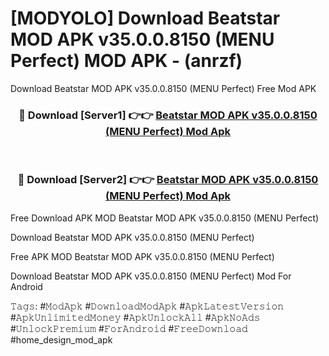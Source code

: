 # [MODYOLO] Download Beatstar MOD APK v35.0.0.8150 (MENU Perfect) MOD APK - (anrzf)
Download Beatstar MOD APK v35.0.0.8150 (MENU Perfect) Free Mod APK

<div align="center">
<h3>🔴 Download [Server1] 👉👉 <a href="https://apk-comot.site?title=Beatstar_MOD_APK_v35.0.0.8150_(MENU_Perfect)">Beatstar MOD APK v35.0.0.8150 (MENU Perfect) Mod Apk</a></h3><br>

<h3>🔴 Download [Server2] 👉👉 <a href="https://apk-comot.site?title=Beatstar_MOD_APK_v35.0.0.8150_(MENU_Perfect)">Beatstar MOD APK v35.0.0.8150 (MENU Perfect) Mod Apk</a></h3>
</div>


Free Download APK MOD Beatstar MOD APK v35.0.0.8150 (MENU Perfect)

Download Beatstar MOD APK v35.0.0.8150 (MENU Perfect) 

Free APK MOD Beatstar MOD APK v35.0.0.8150 (MENU Perfect) 

Download Beatstar MOD APK v35.0.0.8150 (MENU Perfect) Mod For Android

𝚃𝚊𝚐𝚜: #𝙼𝚘𝚍𝙰𝚙𝚔 #𝙳𝚘𝚠𝚗𝚕𝚘𝚊𝚍𝙼𝚘𝚍𝙰𝚙𝚔 #𝙰𝚙𝚔𝙻𝚊𝚝𝚎𝚜𝚝𝚅𝚎𝚛𝚜𝚒𝚘𝚗 #𝙰𝚙𝚔𝚄𝚗𝚕𝚒𝚖𝚒𝚝𝚎𝚍𝙼𝚘𝚗𝚎𝚢 #𝙰𝚙𝚔𝚄𝚗𝚕𝚘𝚌𝚔𝙰𝚕𝚕 #𝙰𝚙𝚔𝙽𝚘𝙰𝚍𝚜 #𝚄𝚗𝚕𝚘𝚌𝚔𝙿𝚛𝚎𝚖𝚒𝚞𝚖 #𝙵𝚘𝚛𝙰𝚗𝚍𝚛𝚘𝚒𝚍 #𝙵𝚛𝚎𝚎𝙳𝚘𝚠𝚗𝚕𝚘𝚊𝚍 #home_design_mod_apk